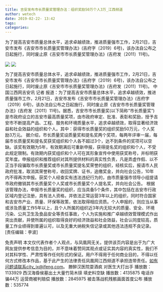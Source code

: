 ```yaml
---
title: 吉安发布市长质量奖管理办法：组织奖励50万个人3万_江西频道
author: wetech
date: 2019-02-22- 13:42
tags: 
categories: 
---
```

为了提高吉安市质量总体水平，追求卓越绩效，推进质量强市工作，2月21日，吉安市发布《吉安市市长质量奖管理办法》(吉府字〔2019〕6号)，该办法自公布之日起施行，同时废止原《吉安市市长质量奖管理办法》(吉府发〔2011〕11号)。
<!-- more -->
                
<img align="center" border="0" src="http://p0.ifengimg.com/a/2019_08/37ae12fd1c9e468_size98_w500_h252.png" />
                
<img align="center" border="0" src="http://p2.ifengimg.com/a/2016/0810/204c433878d5cf9size1_w16_h16.png" />
                
            
为了提高吉安市质量总体水平，追求卓越绩效，推进质量强市工作，2月21日，吉安市发布《吉安市市长质量奖管理办法》(吉府字〔2019〕6号)，该办法自公布之日起施行，同时废止原《吉安市市长质量奖管理办法》(吉府发〔2011〕11号)。
中国江西网吉安讯 记者
报道：为了提高吉安市质量总体水平，追求卓越绩效，推进质量强市工作，2月21日，吉安市发布《吉安市市长质量奖管理办法》(吉府字〔2019〕6号)，该办法自公布之日起施行，同时废止原《吉安市市长质量奖管理办法》(吉府发〔2011〕11号)。据悉，吉安市市长质量奖(以下简称“市长质量奖”)是市政府设立的吉安市最高质量奖项，由市政府审定、批准、表彰和奖励，授予吉安市不断提高产品、工程、服务和环境质量水平，追求卓越绩效，取得显著经济效益和社会效益的组织和个人。其中：获得市长质量奖的组织奖励50万元，个人奖励3万元。
据介绍，市长质量奖设质量奖和提名奖两个奖项，每两年评审一届，每届市长质量奖和提名奖获奖组织和个人各不超过3个，达不到条件的奖项可以空缺。该奖有效期为5年，有效期满后可重新申报，获得提名奖的组织和个人，不受此规定限制。有效期内获奖组织和个人可在其形象宣传中使用获奖称号，并标明获奖年度。申报组织和推荐组织对其所提供材料的真实性负责，凡是弄虚作假、以不正当手段骗取市长质量奖或市长质量奖提名奖荣誉的组织，经核实后，报请市人民政府批准，取消其荣誉称号，收回奖牌、证书，追缴奖金，并向社会公告，10年内不得再次申报。获奖个人经查实有违法违纪行为的，由市质量强市领导小组提请市政府撤销其市长质量奖个人奖或市长质量奖个人提名奖，并向社会公告。
根据该管理办法，申报市长质量奖的组织，应当具备5个条件，其中包括在吉安市行政区域内登记注册，具有法人资格，并依法正常运营3年以上的组织，同时符合国家和吉安市产业、质量、环保等政策，依法取得相应资质。个人申报的，则应当从事或涉及质量工作5年以上，且个人所属的组织近3年内无较大的质量、安全、环境污染、公共卫生及食品安全等责任事故，个人为实施和推广卓越绩效管理模式作出突出贡献，并使所属的组织取得良好的经济效益和社会效益，社会认同度较高，质量工作业绩得到普遍认可，以及无重大纳税失信记录或其他违法违规不良记录。
[责任编辑：李波]
            
免责声明
本文仅代表作者个人观点，与凤凰网无关。提供该页内容是出于为广大网友提供参考信息为目的，并不意味着赞同其观点或证实其内容的真实性，我们不对其科学性、严肃性等作任何形式的保证。用户不得用于任何商业目的，不得以任何方式修改本作品，基于此产生的法律责任凤凰网江西频道不承担连带责任。如有问题请联系city_jx@ifeng.com。
滕醉汉医院耍酒疯 对医生大打出手
播放数：1133929
西汉海昏侯墓出土大量竹简木牍 填史料空缺
播放数：4135875
电话诈骗44万 运营商被判赔偿
播放数：2845975
被击落战机残骸画面首度公布
播放数：535774
